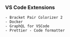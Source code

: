 ### VS Code Extensions
    - Bracket Pair Colorizer 2
    - Docker
    - GraphQL for VSCode
    - Prettier - Code formatter